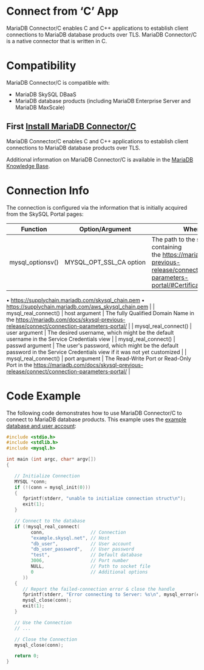 # Connect from ‘C’ App

MariaDB Connector/C enables C and C++ applications to establish client connections to MariaDB database products over TLS. MariaDB Connector/C is a native connector that is written in C.

# Compatibility

MariaDB Connector/C is compatible with:

- MariaDB SkySQL DBaaS
- MariaDB database products (including MariaDB Enterprise Server and MariaDB MaxScale)

## First [Install MariaDB Connector/C](https://mariadb.com/docs/skysql-previous-release/connect/programming-languages/c/install/)

MariaDB Connector/C enables C and C++ applications to establish client connections to MariaDB database products over TLS.

Additional information on MariaDB Connector/C is available in the [MariaDB Knowledge Base](https://mariadb.com/kb/en/mariadb-connector-c/).

# Connection Info

The connection is configured via the information that is initially acquired from the SkySQL Portal pages:

| Function | Option/Argument | Where to find it |
| --- | --- | --- |
| mysql_optionsv() | MYSQL_OPT_SSL_CA option | The path to the skysql_chain.pem file containing the https://mariadb.com/docs/skysql-previous-release/connect/connection-parameters-portal/#Certificate_Authority_Chain
• https://supplychain.mariadb.com/skysql_chain.pem
• https://supplychain.mariadb.com/aws_skysql_chain.pem |
| mysql_real_connect() | host argument | The fully Qualified Domain Name in the https://mariadb.com/docs/skysql-previous-release/connect/connection-parameters-portal/ |
| mysql_real_connect() | user argument | The desired username, which might be the default username in the Service Credentials view |
| mysql_real_connect() | passwd argument | The user's password, which might be the default password in the Service Credentials view if it was not yet customized |
| mysql_real_connect() | port argument | The Read-Write Port or Read-Only Port in the https://mariadb.com/docs/skysql-previous-release/connect/connection-parameters-portal/ |

# Code Example

The following code demonstrates how to use MariaDB Connector/C to connect to MariaDB database products. This example uses the [example database and user account](https://mariadb.com/docs/skysql-previous-release/connect/programming-languages/c/example-setup/):

```c
#include <stdio.h>
#include <stdlib.h>
#include <mysql.h>

int main (int argc, char* argv[])
{

   // Initialize Connection
   MYSQL *conn;
   if (!(conn = mysql_init(0)))
   {
      fprintf(stderr, "unable to initialize connection struct\n");
      exit(1);
   }

   // Connect to the database
   if (!mysql_real_connect(
         conn,                 // Connection
         "example.skysql.net", // Host
         "db_user",            // User account
         "db_user_password",   // User password
         "test",               // Default database
         3006,                 // Port number
         NULL,                 // Path to socket file
         0                     // Additional options
      ))
   {
      // Report the failed-connection error & close the handle
      fprintf(stderr, "Error connecting to Server: %s\n", mysql_error(conn));
      mysql_close(conn);
      exit(1);
   }

   // Use the Connection
   // ...

   // Close the Connection
   mysql_close(conn);

   return 0;
}
```
